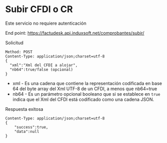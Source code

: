 # Subir CFDI o CR #

Este servicio no requiere autenticación

End point: https://factudesk.api.induxsoft.net/comprobantes/subir/

Solicitud
```
Method: POST
Content-Type: application/json;charset=utf-8
{
  "xml":"Xml del CFDI a alojar",
  "nb64":true/false (opcional)
}
```
* xml - Es una cadena que contiene la representación codificada en base 64 del byte array del Xml UTF-8 de un CFDI, a menos que nb64=true
* nb64 - Es un parámetro opcional booleano que si se establece en ```true``` indica que el Xml del CFDI está codificado como una cadena JSON.

Respuesta exitosa
```
Content-Type: application/json;charset=utf-8
{
	"success":true,
	"data":null
}
```
